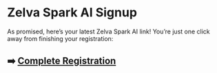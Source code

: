 # Zelva Spark AI Signup

As promised, here’s your latest Zelva Spark AI link! You’re just one click away from finishing your registration:

## ➡️ [Complete Registration](https://t.co/QxYnn27kRu)